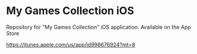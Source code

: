 # My Games Collection iOS

Repository for "My Games Collection" iOS application.
Available on the App Store

https://itunes.apple.com/us/app/id998676924?mt=8
